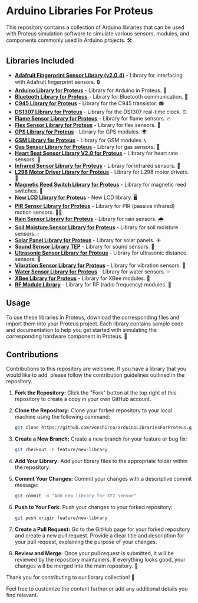 # Arduino Libraries For Proteus

This repository contains a collection of Arduino libraries that can be used with Proteus simulation software to simulate various sensors, modules, and components commonly used in Arduino projects. 🛠️

## Libraries Included

- [**Adafruit Fingerprint Sensor Library (v2.0.4)**](./Adafruit_Fingerprint_Sensor_Library-2.0.4.zip) - Library for interfacing with Adafruit fingerprint sensors. 🔒
- [**Arduino Library for Proteus**](./Arduino%20Library%20for%20Proteus.rar) - Library for Arduino in Proteus. 🤖
- [**Bluetooth Library for Proteus**](./Bluetooth%20Library%20for%20Proteus.rar) - Library for Bluetooth communication. 📶
- [**C945 Library for Proteus**](./C945%20Library%20for%20Proteus.rar) - Library for the C945 transistor. 📻
- [**DS1307 Library for Proteus**](./DS1307%20Library%20for%20Proteus.rar) - Library for the DS1307 real-time clock. ⏰
- [**Flame Sensor Library for Proteus**](./Flame%20Sensor%20Library%20for%20Proteus.rar) - Library for flame sensors. 🔥
- [**Flex Sensor Library for Proteus**](./Flex%20Sensor%20Library%20for%20Proteus.rar) - Library for flex sensors. 🧊
- [**GPS Library for Proteus**](./GPS%20Library%20for%20Proteus.rar) - Library for GPS modules. 🌍
- [**GSM Library for Proteus**](./GSM%20Library%20for%20Proteus.rar) - Library for GSM modules. 📞
- [**Gas Sensor Library for Proteus**](./Gas%20Sensor%20Library%20for%20Proteus.rar) - Library for gas sensors. 💨
- [**Heart Beat Sensor Library V2.0 for Proteus**](./Heart%20Beat%20Sensor%20Library%20V2.0%20for%20Proteus.rar) - Library for heart rate sensors. 💓
- [**Infrared Sensor Library for Proteus**](./Infrared%20Sensor%20Library%20for%20Proteus.zip) - Library for infrared sensors. 🌈
- [**L298 Motor Driver Library for Proteus**](./L298%20Motor%20Driver%20Library%20for%20Proteus.rar) - Library for L298 motor drivers. 🚗
- [**Magnetic Reed Switch Library for Proteus**](./Magnetic%20Reed%20Switch%20Library%20for%20Proteus.rar) - Library for magnetic reed switches. 🧲
- [**New LCD Library for Proteus**](./New%20LCD%20Library%20for%20Proteus.rar) - New LCD library. 🖥️
- [**PIR Sensor Library for Proteus**](./PIR%20Sensor%20Library%20for%20Proteus.rar) - Library for PIR (passive infrared) motion sensors. 🕵️‍♂️
- [**Rain Sensor Library for Proteus**](./Rain%20Sensor%20Library%20for%20Proteus.zip) - Library for rain sensors. 🌧️
- [**Soil Moisture Sensor Library for Proteus**](./Soil%20Moisture%20Sensor%20Library%20for%20Proteus.zip) - Library for soil moisture sensors. 💧
- [**Solar Panel Library for Proteus**](./Solar%20Panel%20Library%20for%20Proteus.zip) - Library for solar panels. ☀️
- [**Sound Sensor Library TEP**](./SoundSensorLibraryTEP.zip) - Library for sound sensors. 🎵
- [**Ultrasonic Sensor Library for Proteus**](./Ultrasonic%20Sensor%20Library%20for%20Proteus.rar) - Library for ultrasonic distance sensors. 📏
- [**Vibration Sensor Library for Proteus**](./Vibration%20Sensor%20Library%20for%20Proteus.rar) - Library for vibration sensors. 📳
- [**Water Sensor Library for Proteus**](./WaterSensorLibraryforProteus.zip) - Library for water sensors. 💦
- [**XBee Library for Proteus**](./XBee%20Library%20for%20Proteus.rar) - Library for XBee modules. 📡
- [**RF Module Library**](./rf%20module%20library.zip) - Library for RF (radio frequency) modules. 📶

## Usage

To use these libraries in Proteus, download the corresponding files and import them into your Proteus project. Each library contains sample code and documentation to help you get started with simulating the corresponding hardware component in Proteus. 📘

## Contributions

Contributions to this repository are welcome. If you have a library that you would like to add, please follow the contribution guidelines outlined in the repository.

1. **Fork the Repository:** Click the "Fork" button at the top right of this repository to create a copy in your own GitHub account.

2. **Clone the Repository:** Clone your forked repository to your local machine using the following command:
   ```bash
   git clone https://github.com/vonshirco/arduinoLibrariesForProteus.git
   ```

3. **Create a New Branch:** Create a new branch for your feature or bug fix:
   ```bash
   git checkout -b feature/new-library
   ```

4. **Add Your Library:** Add your library files to the appropriate folder within the repository.

5. **Commit Your Changes:** Commit your changes with a descriptive commit message:
   ```bash
   git commit -m "Add new library for XYZ sensor"
   ```

6. **Push to Your Fork:** Push your changes to your forked repository:
   ```bash
   git push origin feature/new-library
   ```

7. **Create a Pull Request:** Go to the GitHub page for your forked repository and create a new pull request. Provide a clear title and description for your pull request, explaining the purpose of your changes.

8. **Review and Merge:** Once your pull request is submitted, it will be reviewed by the repository maintainers. If everything looks good, your changes will be merged into the main repository. 🚀

Thank you for contributing to our library collection! 🤝

Feel free to customize the content further or add any additional details you find relevant.
